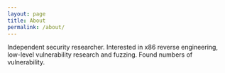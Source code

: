 ```yaml
---
layout: page
title: About
permalink: /about/
---
```


Independent security researcher. Interested in x86 reverse engineering, low-level vulnerability research and fuzzing. Found numbers of vulnerability. 
